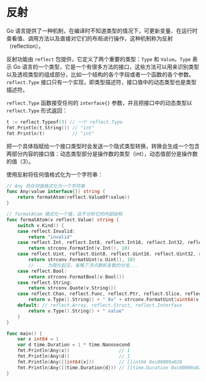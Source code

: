 # 反射

Go 语言提供了一种机制，在编译时不知道类型的情况下，可更新变量、在运行时查看值、调用方法以及直接对它们的布局进行操作，这种机制称为反射（reflection）。

反射功能由 `reflect` 包提供，它定义了两个重要的类型：`Type` 和 `Value`。`Type` 表示 Go 语言的一个类型，它是一个有很多方法的接口，这些方法可以用来识别类型以及透视类型的组成部分，比如一个结构的各个字段或者一个函数的各个参数。`reflect.Type` 接口只有一个实现，即类型描述符，接口值中的动态类型也是类型描述符。

`reflect.Type` 函数接受任何的 `interface{}` 参数，并且把接口中的动态类型以 `reflect.Type` 形式返回：

```go
t := reflect.Typeof(3) // 一个 reflect.Type
fmt.Println(t.String()) // "int"
fmt.Println(t)          // "int"
```

把一个具体指赋给一个接口类型时会发送一个隐式类型转换，转换会生成一个包含两部分内容的接口值：动态类型部分是操作数的类型（int），动态值部分是操作数的值（3）。

使用反射将任何值格式化为一个字符串：

```go
// Any 将任何值格式化为一个字符串
func Any(value interface{}) string {
	return formatAtom(reflect.ValueOf(value))
}

// formatAtom 格式化一个值，且不分析它的内部结构
func formatAtom(v reflect.Value) string {
	switch v.Kind() {
	case reflect.Invalid:
		return "invalid"
	case reflect.Int, reflect.Int8, reflect.Int16, reflect.Int32, reflect.Int64:
		return strconv.FormatInt(v.Int(), 10)
	case reflect.Uint, reflect.Uint8, reflect.Uint16, reflect.Uint32, reflect.Uint64, reflect.Uintptr:
		return strconv.FormatUint(v.Uint(), 10)
		// ... 为简化起见，省略了浮点数和复数的分支...
	case reflect.Bool:
		return strconv.FormatBool(v.Bool())
	case reflect.String:
		return strconv.Quote(v.String())
	case reflect.Chan, reflect.Func, reflect.Ptr, reflect.Slice, reflect.Map:
		return v.Type().String() + " 0x" + strconv.FormatUint(uint64(v.Pointer()), 16)
	default: // reflect.Array, reflect.Struct, reflect.Interface
		return v.Type().String() + " value"
	}
}

func main() {
	var x int64 = 1
	var d time.Duration = 1 * time.Nanosecond
	fmt.Println(Any(x))                  // 1
	fmt.Println(Any(d))                  // 1
	fmt.Println(Any([]int64{x}))         // []int64 0xc00009a020
	fmt.Println(Any([]time.Duration{d})) // []time.Duration 0xc00009a028
}
```